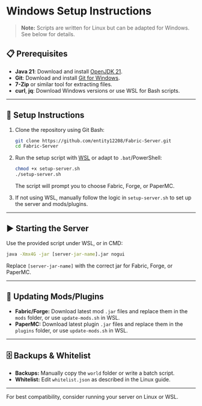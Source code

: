 # Windows Setup Instructions

> **Note:** Scripts are written for Linux but can be adapted for Windows. See below for details.

## 📋 Prerequisites

- **Java 21**: Download and install [OpenJDK 21](https://jdk.java.net/21/).
- **Git**: Download and install [Git for Windows](https://git-scm.com/download/win).
- **7-Zip** or similar tool for extracting files.
- **curl**, **jq**: Download Windows versions or use WSL for Bash scripts.

---

## 🚀 Setup Instructions

1. Clone the repository using Git Bash:
   ```bash
   git clone https://github.com/entity12208/Fabric-Server.git
   cd Fabric-Server
   ```

2. Run the setup script with [WSL](https://docs.microsoft.com/en-us/windows/wsl/) or adapt to `.bat`/PowerShell:
   ```bash
   chmod +x setup-server.sh
   ./setup-server.sh
   ```

   The script will prompt you to choose Fabric, Forge, or PaperMC.

3. If not using WSL, manually follow the logic in `setup-server.sh` to set up the server and mods/plugins.

---

## ▶️ Starting the Server

Use the provided script under WSL, or in CMD:
```cmd
java -Xmx4G -jar [server-jar-name].jar nogui
```
Replace `[server-jar-name]` with the correct jar for Fabric, Forge, or PaperMC.

---

## 🔄 Updating Mods/Plugins

- **Fabric/Forge:** Download latest mod `.jar` files and replace them in the `mods` folder, or use `update-mods.sh` in WSL.
- **PaperMC:** Download latest plugin `.jar` files and replace them in the `plugins` folder, or use `update-mods.sh` in WSL.

---

## 🗄️ Backups & Whitelist

- **Backups:** Manually copy the `world` folder or write a batch script.
- **Whitelist:** Edit `whitelist.json` as described in the Linux guide.

---

For best compatibility, consider running your server on Linux or WSL.
